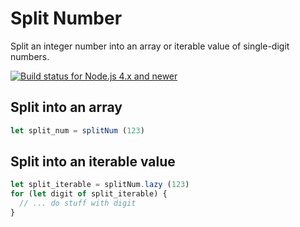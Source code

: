 # Split Number

Split an integer number into an array or iterable value of single-digit numbers.

[![Build status for Node.js 4.x and newer](https://github.com/sovpro/split-num/workflows/Node.js%204.x%20and%20newer%20/badge.svg?branch=master)](https://github.com/sovpro/split-num/commits/master)

## Split into an array

```js
let split_num = splitNum (123)
```

## Split into an iterable value

```js
let split_iterable = splitNum.lazy (123)
for (let digit of split_iterable) {
  // ... do stuff with digit
}
```
